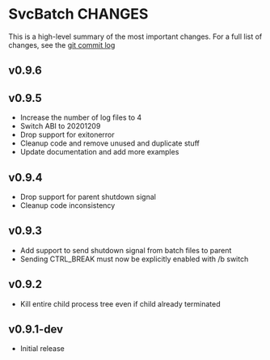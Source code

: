 # SvcBatch CHANGES

This is a high-level summary of the most important changes.
For a full list of changes, see the [git commit log][log]

  [log]: https://github.com/mturk/svcbatch/commits/

## v0.9.6



## v0.9.5

 * Increase the number of log files to 4
 * Switch ABI to 20201209
 * Drop support for exitonerror
 * Cleanup code and remove unused and duplicate stuff
 * Update documentation and add more examples

## v0.9.4

 * Drop support for parent shutdown signal
 * Cleanup code inconsistency

## v0.9.3

 * Add support to send shutdown signal from batch files to parent
 * Sending CTRL_BREAK must now be explicitly enabled with /b switch

## v0.9.2

 * Kill entire child process tree even if child already terminated

## v0.9.1-dev

 * Initial release
